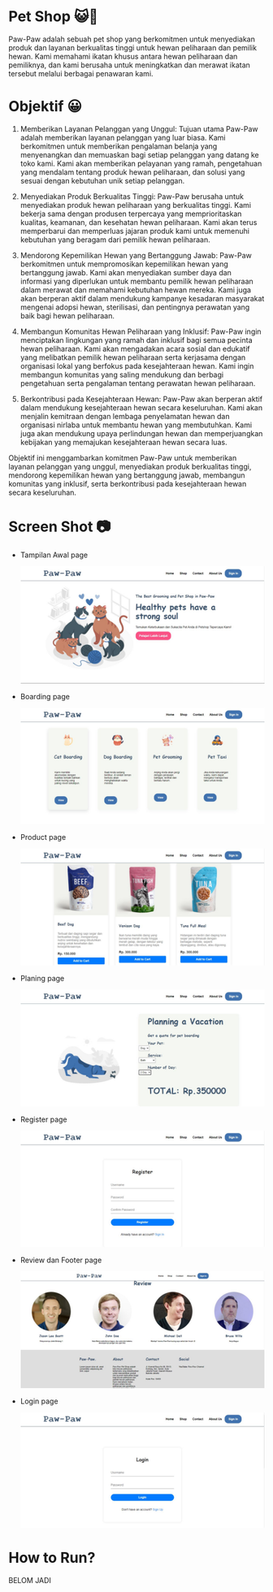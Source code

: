 # Pet Shop 😺🐶

Paw-Paw adalah sebuah pet shop yang berkomitmen untuk menyediakan produk dan layanan berkualitas tinggi untuk hewan peliharaan dan pemilik hewan. Kami memahami ikatan khusus antara hewan peliharaan dan pemiliknya, dan kami berusaha untuk meningkatkan dan merawat ikatan tersebut melalui berbagai penawaran kami.

# Objektif 😀

1. Memberikan Layanan Pelanggan yang Unggul: Tujuan utama Paw-Paw adalah memberikan layanan pelanggan yang luar biasa. Kami berkomitmen untuk memberikan pengalaman belanja yang menyenangkan dan memuaskan bagi setiap pelanggan yang datang ke toko kami. Kami akan memberikan pelayanan yang ramah, pengetahuan yang mendalam tentang produk hewan peliharaan, dan solusi yang sesuai dengan kebutuhan unik setiap pelanggan.

2. Menyediakan Produk Berkualitas Tinggi: Paw-Paw berusaha untuk menyediakan produk hewan peliharaan yang berkualitas tinggi. Kami bekerja sama dengan produsen terpercaya yang memprioritaskan kualitas, keamanan, dan kesehatan hewan peliharaan. Kami akan terus memperbarui dan memperluas jajaran produk kami untuk memenuhi kebutuhan yang beragam dari pemilik hewan peliharaan.

3. Mendorong Kepemilikan Hewan yang Bertanggung Jawab: Paw-Paw berkomitmen untuk mempromosikan kepemilikan hewan yang bertanggung jawab. Kami akan menyediakan sumber daya dan informasi yang diperlukan untuk membantu pemilik hewan peliharaan dalam merawat dan memahami kebutuhan hewan mereka. Kami juga akan berperan aktif dalam mendukung kampanye kesadaran masyarakat mengenai adopsi hewan, sterilisasi, dan pentingnya perawatan yang baik bagi hewan peliharaan.

4. Membangun Komunitas Hewan Peliharaan yang Inklusif: Paw-Paw ingin menciptakan lingkungan yang ramah dan inklusif bagi semua pecinta hewan peliharaan. Kami akan mengadakan acara sosial dan edukatif yang melibatkan pemilik hewan peliharaan serta kerjasama dengan organisasi lokal yang berfokus pada kesejahteraan hewan. Kami ingin membangun komunitas yang saling mendukung dan berbagi pengetahuan serta pengalaman tentang perawatan hewan peliharaan.

5. Berkontribusi pada Kesejahteraan Hewan: Paw-Paw akan berperan aktif dalam mendukung kesejahteraan hewan secara keseluruhan. Kami akan menjalin kemitraan dengan lembaga penyelamatan hewan dan organisasi nirlaba untuk membantu hewan yang membutuhkan. Kami juga akan mendukung upaya perlindungan hewan dan memperjuangkan kebijakan yang memajukan kesejahteraan hewan secara luas.

Objektif ini menggambarkan komitmen Paw-Paw untuk memberikan layanan pelanggan yang unggul, menyediakan produk berkualitas tinggi, mendorong kepemilikan hewan yang bertanggung jawab, membangun komunitas yang inklusif, serta berkontribusi pada kesejahteraan hewan secara keseluruhan.

# Screen Shot 📷
* Tampilan Awal page

   <img src="./report/tampilan.jpg" alt="drawing" width="auto"/>

* Boarding page

   <img src="./report/boarding.jpg" alt="drawing" width="auto"/>

* Product page

   <img src="./report/product.jpg" alt="drawing" width="auto"/>

* Planing page

   <img src="./report/planning.jpg" alt="drawing" width="auto"/>

* Register page

   <img src="./report/register.jpg" alt="drawing" width="auto"/>

* Review dan Footer page

   <img src="./report/reviewdanfooter.jpg" alt="drawing" width="auto"/>

* Login page

   <img src="./report/login.jpg" alt="drawing" width="auto"/>
   
   
# How to Run?

BELOM JADI
